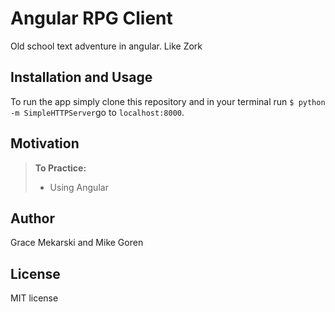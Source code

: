 Angular RPG Client
==============

Old school text adventure in angular. Like Zork

Installation and Usage
------------
To run the app simply clone this repository and in your terminal run
`$ python -m SimpleHTTPServer`go to `localhost:8000`.

Motivation
--------
> **To Practice:**
>- Using Angular

Author
------

Grace Mekarski and Mike Goren

License
-------

MIT license

